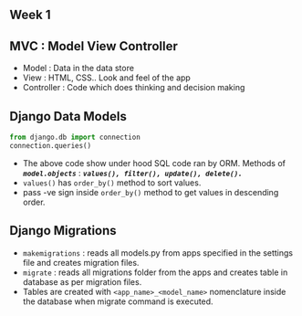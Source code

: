 ## Week 1

## MVC : Model View Controller

- Model : Data in the data store
- View  : HTML, CSS.. Look and feel of the app
- Controller : Code which does thinking and decision making

## Django Data Models

```python
from django.db import connection
connection.queries()
```
- The above code show under hood SQL code ran by ORM.
Methods of ***`model.objects`*** : ***`values(), filter(), update(), delete().`***
- `values()` has `order_by()` method to sort values.
- pass -ve sign inside `order_by()` method to get values in descending order.

## Django Migrations

- `makemigrations` : reads all models.py from apps specified in the settings file and creates migration files.
- `migrate` : reads all migrations folder from the apps and creates table in database as per migration files.
- Tables are created with `<app_name>_<model_name>` nomenclature inside the database when migrate command is executed.